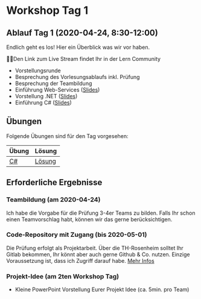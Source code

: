 # Workshop Tag 1

## Ablauf Tag 1 (2020-04-24, 8:30-12:00)

Endlich geht es los! Hier ein Überblick was wir vor haben.

💁‍♀️Den Link zum Live Stream findet Ihr in der Lern Community

- Vorstellungsrunde
- Besprechung des Vorlesungsablaufs inkl. Prüfung
- Besprechung der Teambildung
- Einführung Web-Services ([Slides](../slides/Introduction.pdf))
- Vorstellung .NET ([Slides](../slides/NET%20Overview.pdf))
- Einführung C# ([Slides](../slides/CSharp%20Language.pdf))

## Übungen

Folgende Übungen sind für den Tag vorgesehen:

| Übung                                                     | Lösung                                                        |
| --------------------------------------------------------- | ------------------------------------------------------------- |
| [C#](../../01_csharp/exercises/ConsoleChuckNorrisService) | [Lösung](../../01_csharp/solutions/ConsoleChuckNorrisService) |

## Erforderliche Ergebnisse

### Teambildung (am 2020-04-24)

Ich habe die Vorgabe für die Prüfung 3-4er Teams zu bilden. Falls Ihr schon einen Teamvorschlag habt, können wir das gerne berücksichtigen.

### Code-Repository mit Zugang (bis 2020-05-01)

Die Prüfung erfolgt als Projektarbeit. Über die TH-Rosenheim solltet Ihr Gitlab bekommen, Ihr könnt aber auch gerne Github & Co. nutzen. Einzige Voraussetzung ist, dass ich Zugriff darauf habe. [Mehr Infos](../../00_prerequisites/setup_instructions.md)

### Projekt-Idee (am 2ten Workshop Tag)

- Kleine PowerPoint Vorstellung Eurer Projekt Idee (ca. 5min. pro Team)

